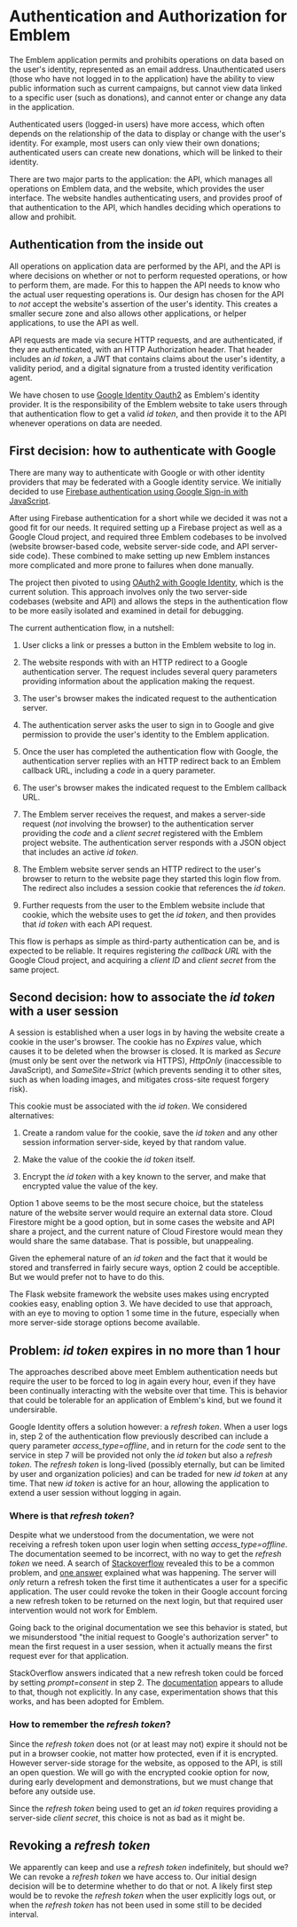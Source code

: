# Authentication and Authorization for Emblem

The Emblem application permits and prohibits operations on data based
on the user's identity, represented as an email address. Unauthenticated users
(those who have not logged in to the application) have the ability to view
public information such as current campaigns, but cannot view data linked to
a specific user (such as donations), and cannot enter or change any data in
the application.

Authenticated users (logged-in users) have more access, which often depends on
the relationship of the data to display or change with the user's identity. For
example, most users can only view their own donations; authenticated users can
create new donations, which will be linked to their identity.

There are two major parts to the application: the API, which manages all
operations on Emblem data, and the website, which provides the user interface.
The website handles authenticating users, and provides proof of that
authentication to the API, which handles deciding which operations to allow
and prohibit.

## Authentication from the inside out

All operations on application data are performed by the API, and the API
is where decisions on whether or not to perform requested operations, or how
to perform them, are made. For this to happen the API needs to know who the
actual user requesting operations is. Our design has chosen for the API to *not* accept
the website's assertion of the user's identity. This creates a smaller secure
zone and also allows other applications, or helper applications, to use the
API as well.

API requests are made via secure HTTP requests, and are authenticated, if they
are authenticated, with an HTTP Authorization header. That header includes
an *id token*, a JWT that contains claims about the user's identity, a validity
period, and a digital signature from a trusted identity verification agent.

We have chosen to use [Google Identity Oauth2](https://developers.google.com/identity/protocols/oauth2/web-server)
as Emblem's identity provider. It is the responsibility of the Emblem website
to take users through that authentication flow to get a valid _id token_,
and then provide it to the API whenever operations on data are needed.

## First decision: how to authenticate with Google

There are many way to authenticate with Google or with other identity providers
that may be federated with a Google identity service. We initially decided to
use [Firebase authentication using Google Sign-in with
JavaScript](https://firebase.google.com/docs/auth/web/google-signin).

After using Firebase authentication for a short while we decided it was not
a good fit for our needs. It required setting up a Firebase project as well
as a Google Cloud project, and required three Emblem codebases to be involved
(website browser-based code, website server-side code, and API server-side code).
These combined to make setting up new Emblem instances more complicated and
more prone to failures when done manually.

The project then pivoted to using [OAuth2 with Google
Identity](https://developers.google.com/identity/protocols/oauth2/web-server),
which is the current solution. This approach involves only the two server-side
codebases (website and API) and allows the steps in the authentication flow to be
more easily isolated and examined in detail for debugging.

The current authentication flow, in a nutshell:

1. User clicks a link or presses a button in the Emblem website to log in.

1. The website responds with with an HTTP redirect to a Google authentication
server. The request includes several query parameters providing information
about the application making the request.

1. The user's browser makes the indicated request to the authentication server.

1. The authentication server asks the user to sign in to Google and give
permission to provide the user's identity to the Emblem application.

1. Once the user has completed the authentication flow with Google, the
authentication server replies with an HTTP redirect back to an Emblem callback
URL, including a *code* in a query parameter.

1. The user's browser makes the indicated request to the Emblem callback URL.

1. The Emblem server receives the request, and makes a server-side request
(*not* involving the browser) to the authentication server providing the *code*
and a *client secret* registered with the Emblem project website. The authentication
server responds with a JSON object that includes an active *id token*.

1. The Emblem website server sends an HTTP redirect to the user's browser to
return to the website page they started this login flow from. The redirect
also includes a session cookie that references the *id token*.

1. Further requests from the user to the Emblem website include that cookie,
which the website uses to get the *id token*, and then provides that *id token*
with each API request.

This flow is perhaps as simple as third-party authentication can be, and is
expected to be reliable. It requires registering *the callback URL* with
the Google Cloud project, and acquiring a *client ID* and *client secret* from
the same project.

## Second decision: how to associate the *id token* with a user session

A session is established when a user logs in by having the website create a
cookie in the user's browser. The cookie has no *Expires* value, which causes
it to be deleted when the browser is closed. It is marked as *Secure* (must
only be sent over the network via HTTPS), *HttpOnly* (inaccessible to
JavaScript), and *SameSite=Strict* (which prevents sending it to other sites,
such as when loading images, and mitigates cross-site request forgery
risk).

This cookie must be associated with the *id token*. We considered alternatives:

1. Create a random value for the cookie, save the *id token* and any other
session information server-side, keyed by that random value.

1. Make the value of the cookie the *id token* itself.

1. Encrypt the *id token* with a key known to the server, and make that
encrypted value the value of the key.

Option 1 above seems to be the most secure choice, but the stateless nature of
the website server would require an external data store. Cloud Firestore might
be a good option, but in some cases the website and API share a project, and
the current nature of Cloud Firestore would mean they would share the same
database. That is possible, but unappealing.

Given the ephemeral nature of an *id token* and the fact that it would be
stored and transferred in fairly secure ways, option 2 could be acceptible. But
we would prefer not to have to do this.

The Flask website framework the website uses makes using encrypted cookies
easy, enabling option 3. We have decided to use that approach, with an eye to
moving to option 1 some time in the future, especially when more server-side
storage options become available.

## Problem: *id token* expires in no more than 1 hour

The approaches described above meet Emblem authentication needs but require
the user to be forced to log in again every hour, even if they have been continually
interacting with the website over that time. This is behavior that could be
tolerable for an application of Emblem's kind, but we found it undersirable.

Google Identity offers a solution however: a *refresh token*. When a user
logs in, step 2 of the authentication flow previously described can include
a query parameter *access_type=offline*, and in return for the *code* sent to
the service in step 7 will be provided not only the *id token* but also a
*refresh token*. The *refresh token* is long-lived (possibly eternally, but
can be limited by user and organization policies) and can be traded for new
*id token* at any time. That new *id token* is active for an hour, allowing
the application to extend a user session without logging in again.

### Where is that *refresh token*?

Despite what we understood from the documentation, we were not receiving a refresh token
upon user login when setting *access_type=offline*. The documentation seemed
to be incorrect, with no way to get the *refresh token* we need. A search of
[Stackoverflow](https://stackoverflow.com/) revealed this to be a common
problem, and [one answer](https://stackoverflow.com/questions/10827920/not-receiving-google-oauth-refresh-token)
explained what was happening. The server will *only* return a refresh token the
first time it authenticates a user for a specific application. The user could
revoke the token in their Google account forcing a new refresh token to be
returned on the next login, but that required user intervention would not work for Emblem.

Going back to the original documentation we see this behavior is stated, but we
misunderstood "the initial request to Google's authorization server" to mean
the first request in a user session, when it actually means the first request ever for
that application.

StackOverflow answers indicated that a new refresh token could be forced by
setting *prompt=consent* in step 2. The
[documentation](https://developers.google.com/identity/protocols/oauth2/web-server#httprest_3)
appears to allude to that, though not explicitly. In any case, experimentation
shows that this works, and has been adopted for Emblem.

### How to remember the *refresh token*?

Since the *refresh token* does not (or at least may not) expire it should
not be put in a browser cookie, not matter how protected, even if it is
encrypted. However server-side storage for the website, as opposed to the API,
is still an open question. We will go with the encrypted cookie option for now,
during early development and demonstrations, but we must change that before
any outside use.

Since the *refresh token* being used to get an *id token* requires providing
a server-side *client secret*, this choice is not as bad as it might be.

## Revoking a *refresh token*

We apparently can keep and use a *refresh token* indefinitely, but should we?
We can revoke a *refresh token* we have access to. Our initial design decision
will be to determine whether to do that or not. A likely first step would be
to revoke the *refresh token* when the user explicitly logs out, or when the
*refresh token* has not been used in some still to be decided interval.
